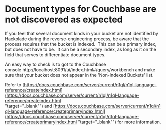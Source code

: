# Document types for Couchbase are not discovered as expected

If you feel that several document kinds in your bucket are not identified by Hackolade during the reverse-engineering process, be aware that the process requires that the bucket is indexed.  This can be a primary index, but does not have to be.  It can be a secondary index, as long as it on the field that serves to differentiate document types.

An easy way to check is to got to the Couchbase console http://localhost:8091/ui/index.html#/query/workbench and make sure that your bucket does not appear in the 'Non-Indexed Buckets' list. 

Refer to [https://docs.couchbase.com/server/current/n1ql/n1ql-language-reference/createindex.html](<https://docs.couchbase.com/server/current/n1ql/n1ql-language-reference/createindex.html> "target=\"\_blank\"") and [https://docs.couchbase.com/server/current/n1ql/n1ql-language-reference/createprimaryindex.html](<https://docs.couchbase.com/server/current/n1ql/n1ql-language-reference/createprimaryindex.html> "target=\"\_blank\"") for more information.

